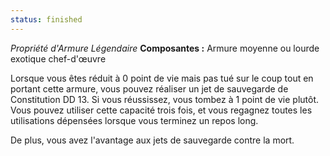 ```yaml
---
status: finished
---
```

_Propriété d'Armure Légendaire_
__Composantes :__ Armure moyenne ou lourde exotique chef-d'œuvre

Lorsque vous êtes réduit à 0 point de vie mais pas tué sur le coup tout en portant cette armure, vous pouvez réaliser un jet de sauvegarde de Constitution DD 13. Si vous réussissez, vous tombez à 1 point de vie plutôt. Vous pouvez utiliser cette capacité trois fois, et vous regagnez toutes les utilisations dépensées lorsque vous terminez un repos long.

De plus, vous avez l'avantage aux jets de sauvegarde contre la mort.